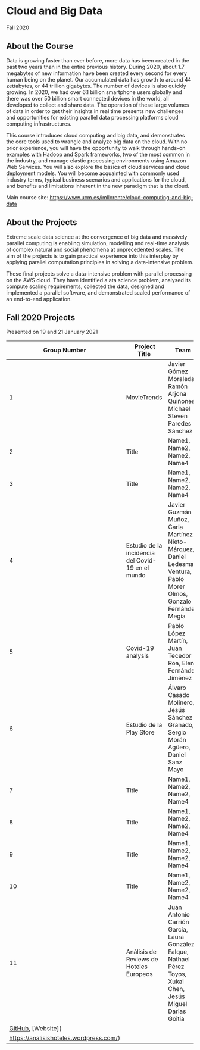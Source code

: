 # Cloud and Big Data
Fall 2020

## About the Course

Data is growing faster than ever before, more data has been created in the past two years than in the entire previous history. During 2020, about 1.7 megabytes of new information have been created every second for every human being on the planet. Our accumulated data has growth to around 44 zettabytes, or 44 trillion gigabytes. The number of devices is also quickly growing. In 2020, we had over 6.1 billion smartphone users globally and there was over 50 billion smart connected devices in the world, all developed to collect and share data. The operation of these large volumes of data in order to get their insights in real time presents new challenges and opportunities for existing parallel data processing platforms cloud computing infrastructures.

This course introduces cloud computing and big data, and demonstrates the core tools used to wrangle and analyze big data on the cloud. With no prior experience, you will have the opportunity to walk through hands-on examples with Hadoop and Spark frameworks, two of the most common in the industry, and manage elastic processing environments using Amazon Web Services. You will also explore the basics of cloud services and cloud deployment models. You will become acquainted with commonly used industry terms, typical business scenarios and applications for the cloud, and benefits and limitations inherent in the new paradigm that is the cloud.

Main course site: https://www.ucm.es/imllorente/cloud-computing-and-big-data

## About the Projects

Extreme scale data science at the convergence of big data and massively parallel computing is enabling simulation, modelling and real-time analysis of complex natural and social phenomena at unprecedented scales. The aim of the projects is to gain practical experience into this interplay by applying parallel computation principles in solving a data-intensive problem.

These final projects solve a data-intensive problem with parallel processing on the AWS cloud. They have identified a ata science problem, analysed its compute scaling requirements, collected the data, designed and implemented a parallel software, and demonstrated scaled performance of an end-to-end application.

## Fall 2020 Projects

Presented on 19 and 21 January 2021

| Group Number | Project Title | Team | Website 
| ------------ | --------- | --------- | -------- | 
|1 | MovieTrends | Javier Gómez Moraleda, Ramón Arjona Quiñones, Michael Steven Paredes Sánchez | [GitHub](https://github.com/ramonarj/Cloud-BigData), [Website](https://ramonarj.github.io/Cloud-BigData/) |
|2 | Title | Name1, Name2, Name2, Name4 | [GitHub](https://github.com), [Website](https://project.com) |
|3 | Title | Name1, Name2, Name2, Name4 | [GitHub](https://github.com), [Website](https://project.com) |
|4 | Estudio de la incidencia del Covid-19 en el mundo | Javier Guzmán Muñoz, Carla Martínez Nieto-Márquez, Daniel Ledesma Ventura, Pablo Morer Olmos, Gonzalo Fernández Megía | [GitHub](https://github.com/Cloud2020Group4/CovidAnalysis), [Website](https://cloud2020group4.github.io/CovidAnalysis/index.html) |
|5 | Covid-19 analysis  | Pablo López Martín, Juan Tecedor Roa, Elena Fernández Jiménez | [GitHub](https://github.com/Plopezq/Covid-19-analysis), [Website](https://plopezq.github.io/Covid-19-analysis/index.html) |
|6 | Estudio de la Play Store | Álvaro Casado Molinero, Jesús Sánchez Granado, Sergio Morán Agüero, Daniel Sanz Mayo| [GitHub](https://github.com/Gupo-06-Cloud-2020-21/Trabajo_Playstore), [Website](https://proyectocloudappstore.wordpress.com/) |
|7 | Title | Name1, Name2, Name2, Name4 | [GitHub](https://github.com), [Website](https://project.com) |
|8 | Title | Name1, Name2, Name2, Name4 | [GitHub](https://github.com), [Website](https://project.com) |
|9 | Title | Name1, Name2, Name2, Name4 | [GitHub](https://github.com), [Website](https://project.com) |
|10 | Title | Name1, Name2, Name2, Name4 | [GitHub](https://github.com), [Website](https://project.com) |
|11 | Análisis de Reviews de Hoteles Europeos| Juan Antonio Carrión García, Laura González Falque, Nathael Pérez Toyos, Xukai Chen, Jesús Miguel Darias Goitia
 | [GitHub](https://github.com/JuanAntonioCarrion/Proyecto-Cloud-Big-data), [Website](
https://analisishoteles.wordpress.com/) |
